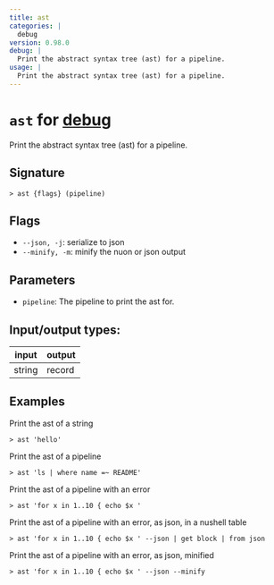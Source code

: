 ```yaml
---
title: ast
categories: |
  debug
version: 0.98.0
debug: |
  Print the abstract syntax tree (ast) for a pipeline.
usage: |
  Print the abstract syntax tree (ast) for a pipeline.
---
```

<!-- This file is automatically generated. Please edit the command in https://github.com/nushell/nushell instead. -->

# `ast` for [debug](/commands/categories/debug.md)

<div class='command-title'>Print the abstract syntax tree (ast) for a pipeline.</div>

## Signature

```> ast {flags} (pipeline)```

## Flags

 -  `--json, -j`: serialize to json
 -  `--minify, -m`: minify the nuon or json output

## Parameters

 -  `pipeline`: The pipeline to print the ast for.


## Input/output types:

| input  | output |
| ------ | ------ |
| string | record |

## Examples

Print the ast of a string
```nu
> ast 'hello'

```

Print the ast of a pipeline
```nu
> ast 'ls | where name =~ README'

```

Print the ast of a pipeline with an error
```nu
> ast 'for x in 1..10 { echo $x '

```

Print the ast of a pipeline with an error, as json, in a nushell table
```nu
> ast 'for x in 1..10 { echo $x ' --json | get block | from json

```

Print the ast of a pipeline with an error, as json, minified
```nu
> ast 'for x in 1..10 { echo $x ' --json --minify

```
